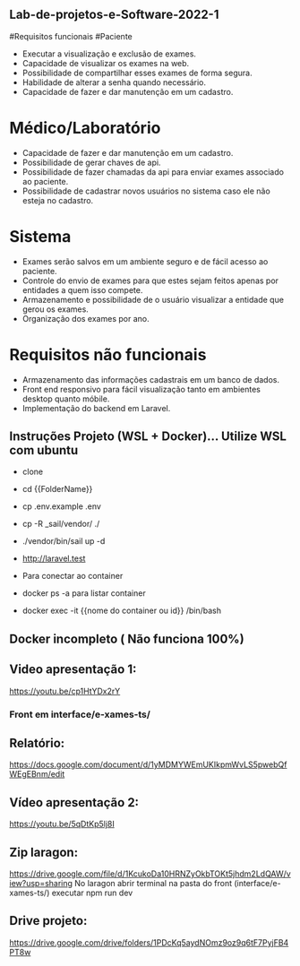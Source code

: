 ## Lab-de-projetos-e-Software-2022-1
#Requisitos funcionais
#Paciente
- Executar a visualização e exclusão de exames.
- Capacidade de visualizar os exames na web.
- Possibilidade de compartilhar esses exames de forma segura.
- Habilidade de alterar a senha quando necessário.
- Capacidade de fazer e dar manutenção em um cadastro.
# Médico/Laboratório
- Capacidade de fazer e dar manutenção em um cadastro.
- Possibilidade de gerar chaves de api.
- Possibilidade de fazer chamadas da api para enviar exames associado ao paciente.
- Possibilidade de cadastrar novos usuários no sistema caso ele não esteja no cadastro.
# Sistema
- Exames serão salvos em um ambiente seguro e de fácil acesso ao paciente.
- Controle do envio de exames para que estes sejam feitos apenas por entidades a quem isso compete.
- Armazenamento e possibilidade de o usuário visualizar a entidade que gerou os exames.
- Organização dos exames por ano.

# Requisitos não funcionais
- Armazenamento das informações cadastrais em um banco de dados.
- Front end responsivo para fácil visualização tanto em ambientes desktop quanto móbile.
- Implementação do backend em Laravel.


## Instruções Projeto (WSL + Docker)... Utilize WSL com ubuntu
- clone
- cd {{FolderName}}
- cp .env.example .env
- cp -R _sail/vendor/ ./
- ./vendor/bin/sail up -d
- http://laravel.test

- Para conectar ao container 
- docker ps -a para listar container 
- docker exec -it {{nome do container ou id}} /bin/bash


## Docker incompleto ( Não funciona 100%)

## Video apresentação 1: 
https://youtu.be/cp1HtYDx2rY


### Front em interface/e-xames-ts/

## Relatório:
https://docs.google.com/document/d/1yMDMYWEmUKIkpmWvLS5pwebQfWEgEBnm/edit

## Vídeo apresentação 2: 
https://youtu.be/5qDtKp5lj8I

## Zip laragon:
https://drive.google.com/file/d/1KcukoDa10HRNZyOkbTOKt5jhdm2LdQAW/view?usp=sharing
No laragon abrir terminal na pasta do front (interface/e-xames-ts/) executar npm run dev

## Drive projeto:
https://drive.google.com/drive/folders/1PDcKq5aydNOmz9oz9q6tF7PyjFB4PT8w
